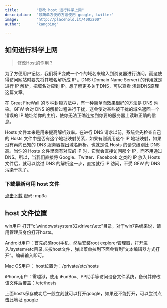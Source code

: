 ```yaml
---
title:        "修改 host 进行科学上网"
description:  "最简单方便的方法使用 google, twitter"
image:        "http://placehold.it/400x200"
author:       "kangbing"

---
```


## 如何进行科学上网


 >修改Host的作用？

为了方便用户记忆，我们将IP变成一个个的域名来输入到浏览器进行访问。而这使得访问网站时要先将其域名解析成 IP 。DNS (Domain Name Server) 的作用就是进行 IP 解析，把域名对应到 IP。想了解更多关于DNS，可以查看 浅谈DNS原理 这篇文章。

在 Great FireWall 的 5 种封锁方法中，有一种简单而效果很好的方法是 DNS 污染。GFW 会对 DNS 的解析过程进行干扰，这会使对某些被干扰的域名返回一个错误的 IP 地址给你的主机，使你无法正确连接到你要的服务器上读取正确的信息。

Hosts 文件本来是用来提高解析效率。在进行 DNS 请求以前，系统会先检查自己的 Hosts 文件中是否有这个地址映射关系，如果有则调用这个 IP 地址映射，如果没有再向已知的 DNS 服务器提出域名解析。也就是说 Hosts 的请求级别比 DNS 高。当你的 Hosts 文件里面有对应的 IP 时，它就会直接访问那个 IP，而不用通过 DNS。所以，当我们直接将 Google、Twitter、Facebook 之类的 IP 放入 Hosts 文件后，就可以跳过 DNS 的解析这一步，直接就行 IP 访问，不受 GFW 的 DNS 污染干扰了。 

### 下载最新可用 host 文件 ###
<a href="https://pan.baidu.com/s/1slQ0aXR" target="_blank">点击下载</a> 密码: mp3a





host 文件位置
------------

win用户 打开“c:\windows\system32\drivers\etc”目录，对于win7系统来说，请用管理员身份打开hosts。

Android用户：首先必须root手机，然后安装root explorer管理器，打开进入/system/etc目录,长按host文件，弹出菜单拉到下面会看到“文本编辑器方式打开”。编辑输入即可。

Mac OS用户： host位置为：/private/etc/hosts

iPhone用户：需越狱，使用 iFunBox、PP助手等访问设备文件系统，备份并修改该文件后覆盖：/etc/hosts

上面hosts保存成功后一般立刻就可以打开google，如果还不能打开，可以尝试点击此地址 <a href="https://www.google.com/ncr" target="_blank">google</a>

    


